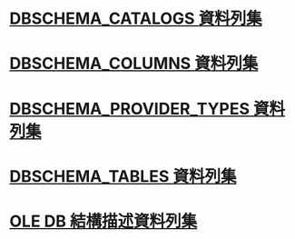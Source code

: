 # [DBSCHEMA_CATALOGS 資料列集](dbschema-catalogs-rowset.md)
# [DBSCHEMA_COLUMNS 資料列集](dbschema-columns-rowset.md)
# [DBSCHEMA_PROVIDER_TYPES 資料列集](dbschema-provider-types-rowset.md)
# [DBSCHEMA_TABLES 資料列集](dbschema-tables-rowset.md)
# [OLE DB 結構描述資料列集](ole-db-schema-rowsets.md)
